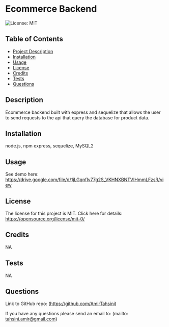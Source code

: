 
# Ecommerce Backend

![License: MIT](https://img.shields.io/badge/license-MIT-blue)

## Table of Contents
- [Project Description](#description)
- [Installation](#installation)
- [Usage](#usage)
- [License](#license)
- [Credits](#credits)
- [Tests](#tests)
- [Questions](#questions)

## Description
    
Ecommerce backend built with express and sequelize that allows the user to send requests to the api that query the database for product data.
    
## Installation
    
node.js, npm express, sequelize, MySQL2
    
## Usage
    
See demo here: https://drive.google.com/file/d/1jLGqnfIv77g2S_VKHNXBNTVIHmmLFzsR/view

  ## License
  The license for this project is MIT.
  Click here for details: https://opensource.org/license/mit-0/
  

## Credits
    
NA

## Tests

NA

## Questions

Link to GitHub repo: (https://github.com/AmirTahsini)

If you have any questions please send an email to: (mailto: tahsini.amir@gmail.com)
